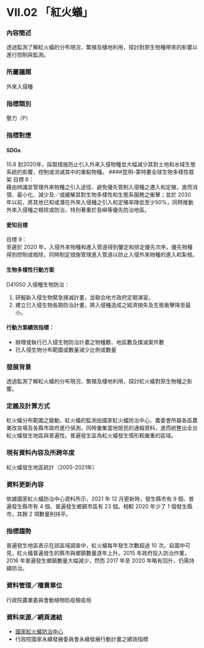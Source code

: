 # VII.02 「紅火蟻」

<script type="text/javascript" src="http://cdn.mathjax.org/mathjax/latest/MathJax.js?config=TeX-AMS-MML_HTMLorMML"></script>

### 內容簡述
透過監測了解紅火蟻的分布現況、繁殖及棲地利用，探討對原生物種帶來的影響以進行控制與監測。

### 所屬議題
外來入侵種
### 指標類別
壓力（P）
### 指標對應
#### SDGs
15.8
到2020年，採取措施防止引入外來入侵物種並大幅減少其對土地和水域生態系統的影響，控制或消滅其中的重點物種。
####昆明–蒙特婁全球生物多樣性框架
目標 6：<br>
藉由辨識並管理外來物種之引入途徑、避免優先管制入侵種之遷入和定殖，進而消弭、最小化、減少及／或緩解其對生物多樣性和生態系服務之衝擊；並於 2030 年以前，將其他已知或潛在外來入侵種之引入和定殖率降低至少50%，同時推動外來入侵種之根除或防治，特別著重於島嶼等優先防治地區。 <br>
#### 愛知目標
目標 9：<br>
至遲於 2020 年，入侵外來物種和進入管道得到鑒定和排定優先次序，優先物種得到控制或根除，同時制定措施管理進入管道以防止入侵外來物種的進入和紮根。
#### 生物多樣性行動方案
D41050 入侵種生物防治：
1. 研擬新入侵生物緊急撲滅計畫，並聯合地方政府定期演習。
2. 建立已入侵生物長期防治計畫，將入侵種造成之經濟損失及生態衝擊降至最小。
#### 行動方案績效指標：
* 辦理或執行已入侵生物防治計畫之物種數、地區數及撲滅案件數
* 已入侵生物分布範圍或數量減少比例或數量
### 發展背景
透過監測了解紅火蟻的分布現況、繁殖及棲地利用，探討紅火蟻對原生物種之影響。
### 定義及計算方式
紅火蟻分布範圍之變動。紅火蟻的監測由國家紅火蟻防治中心、農委會所屬各區農業改良場及各縣市政府進行偵測，同時彙集當地居民的通報資料，進而統整出全台紅火蟻發生地區與普遍性。普遍發生區為紅火蟻發生情形較嚴重的區域。
### 現有資料內容及所跨年度
紅火蟻發生地區統計（2005-2021年）
### 資料更新內容
依據國家紅火蟻防治中心資料所示，2021 年 12 月更新時，發生縣市有 9 個、普遍發生縣市有 4 個、普遍發生鄉鎮市區有 23 個。相較 2020 年少了 1 個發生縣市，其餘 2 項數量則持平。
### 指標趨勢
普遍發生地區表示在該區域調查中，紅火蟻每年發生次數超過 10 次。自圖中可見，紅火蟻普遍發生的縣市與鄉鎮數量逐年上升。2015 年政府投入防治作業，2016 年普遍發生鄉鎮數量大幅減少，然而 2017 年至 2020 年略有回升，仍需持續防治。
### 資料管理／權責單位
行政院農業委員會動植物防疫檢疫局
### 資料來源／網頁連結
* [國家紅火蟻防治中心](https://fireant.baphiq.gov.tw/RedFireAnt/Download)
* 行政院國家永續發展委員會永續發展行動計畫之績效指標
